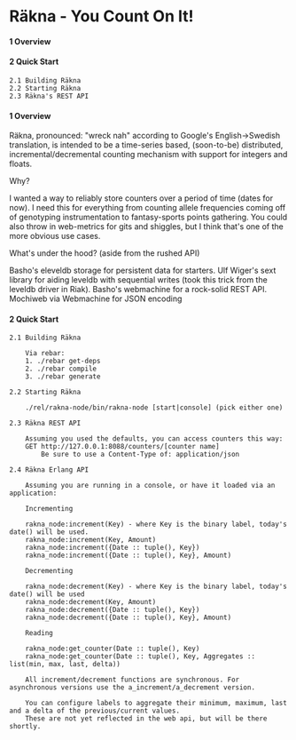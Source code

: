 Räkna - You Count On It!
=================

#### 1 Overview
#### 2 Quick Start 
    2.1 Building Räkna
    2.2 Starting Räkna
    2.3 Räkna's REST API 


#### 1 Overview


Räkna, pronounced: "wreck nah" according to Google's English->Swedish translation, is intended to be a time-series based, (soon-to-be) distributed, incremental/decremental 
counting mechanism with support for integers and floats.

Why?

I wanted a way to reliably store counters over a period of time (dates for now). I need this for everything from counting allele frequencies coming off of genotyping instrumentation to fantasy-sports points gathering.
You could also throw in web-metrics for gits and shiggles, but I think that's one of the more obvious use cases.

What's under the hood? (aside from the rushed API)

 Basho's eleveldb storage for persistent data for starters.
 Ulf Wiger's sext library for aiding leveldb with sequential writes (took this trick from the leveldb driver in Riak).
 Basho's webmachine for a rock-solid REST API.
 Mochiweb via Webmachine for JSON encoding


#### 2 Quick Start


	2.1 Building Räkna

		Via rebar:
		1. ./rebar get-deps
		2. ./rebar compile
		3. ./rebar generate

	2.2 Starting Räkna

		./rel/rakna-node/bin/rakna-node [start|console] (pick either one)

	2.3 Räkna REST API

		Assuming you used the defaults, you can access counters this way:
		GET http://127.0.0.1:8088/counters/[counter name]
			Be sure to use a Content-Type of: application/json
			
	2.4 Räkna Erlang API

		Assuming you are running in a console, or have it loaded via an application:

		Incrementing

		rakna_node:increment(Key) - where Key is the binary label, today's date() will be used.
		rakna_node:increment(Key, Amount)
		rakna_node:increment({Date :: tuple(), Key})
		rakna_node:increment({Date :: tuple(), Key}, Amount)
		
		Decrementing

		rakna_node:decrement(Key) - where Key is the binary label, today's date() will be used
		rakna_node:decrement(Key, Amount)
		rakna_node:decrement({Date :: tuple(), Key})
		rakna_node:decrement({Date :: tuple(), Key}, Amount)
		
		Reading

		rakna_node:get_counter(Date :: tuple(), Key)
		rakna_node:get_counter(Date :: tuple(), Key, Aggregates :: list(min, max, last, delta))

		All increment/decrement functions are synchronous. For asynchronous versions use the a_increment/a_decrement version.

		You can configure labels to aggregate their minimum, maximum, last and a delta of the previous/current values.
		These are not yet reflected in the web api, but will be there shortly.
